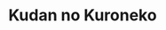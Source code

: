 --- 
title: "Kudan no Kuroneko"
publishdate: "2019-5-23T16:48:46+02:00"
src: "https://365manga.net/manga/kudan-no-kuroneko"
image: "https://data.365manga.net/images/thumbnails/19237-kudan-no-kuroneko.jpg"
description: "Fantasy Shrine: Chapter 1-3: Black Cat of The Matter After rescuing Maya, the descendant of the Cat God who was injured from his unsuccessful first mission, Yujiro begins to feel a strong desire for the beautiful feline. Does Yujiro know that Maya is on a recovery mission for the calamity bells? This is a love that crosses the boundary of race. Warning: Tentacle rape in chapter 3. Chapter 4: Fox…"
---